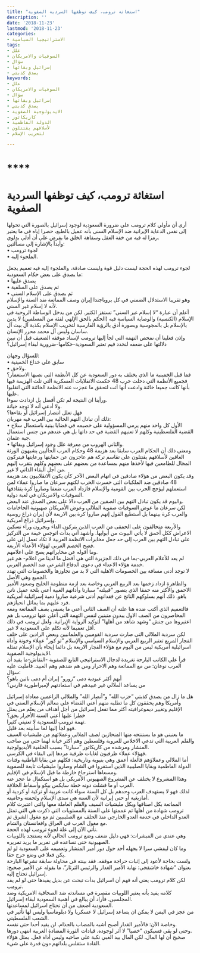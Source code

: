 ```yaml
---
title: "استغاثة ترومب، كيف توظفها السردية الصفوية"
description: ''
date: '2018-11-23'
lastmod: '2018-11-23'
categories:
- الاستراتيجيا السياسية
tags:
- علل
- السوفيات والامريكان
- سؤال
- إسرائيل وبقائها
- يصدق كذبتي
keywords:
- علل
- السوفيات والامريكان
- سؤال
- إسرائيل وبقائها
- يصدق كذبتي
- الايديولوجية الصفوية
- كاريكاتور
- الدولة الفاطمية
- لأسلافهم يقتتلون
- لتخريب الإسلام

---
```

# ****

# **استغاثة ترومب، كيف توظفها السردية الصفوية**

أرى أن مأولي كلام ترومب على ضرورة السعودية لوجود إسرائيل بالصورة التي تحولها إلى نفس الدعاية الإيرانية ضد الإسلام السني بأنه عميل بالطبع، حصرا إياه في ما يعتبر رمزا له فيه من خفة العقل وسفاهة الخلق ما يفرض علي أن أدلي بدلوي.   
وأبدأ بالإشارة إلى مسألتين:   
• لجوء ترومب   
• الملجوء إليه.

لجوء ترومب لهذه الحجة ليست دليل قوة وليست صادقة، والملجوء إليه فيه تعميم يجعل ما يصدق على بعض حكام السعودية:   
• يصدق عليها   
• ثم يصدق على السلفية   
• ثم يصدق على الإسلام السني   
وهو تقريبا الاستدلال الضمني في كل بروباجندا إيران وصف المماتعة ضد السنة والإسلام لأنه لا إسلام غير السني.  
أعلم أن عبارة “لا إسلام غير السني” تستفز الكثير. لكن من يدخل الوساطة الروحية في الإسلام (الكنسية) والوصاية السياسة فيه (الحكم بالحق الإلهي لفئة من المسلمين) لا يدين بالإسلام بل بالمجوسية وبصورة أدق بالرؤية الفارسية لتخريب الإسلام بكذبة آل بيت آل ساسان وليس آل محمد محرر الإنسان.  
وإذن فعلينا أن نمحص التهمة التي لجأ إليها ترومب لإسناد موقفه الضعيف قبل أن نبين دلالتها على ضعفه لنحدد فيم تعتبر السعودية-حكامها-ضرورية لبقاء إسرائيل؟

للسؤال وجهان:  
• سابق على خداع الخمينية   
• ولاحق.   
فما قبل الخمينية ما الذي يختلف به دور السعودية عن كل الأنظمة التي نصبها الاستعمار؟  
فجميع الأنظمة التي دخلت حرب 48 حكمت الانقلابات العسكرية التي تلت الهزيمة فيها بأنها كانت جميعا خائنة وادعت أنها أتت لتحقق ما عجزت عنه الانظمة الخائنة التي انقلبوا عليها.   
ورأينا ان النتيجة لم تكن أفضل بل ازدادت سوءا.   
ولا أدعي أنه لا توجد خيانة.   
فهل تعلل انتصار إسرائيل أو بقاءها؟  
ذلك أن تبادل التهم الحالية بين العرب فيه مهربان:   
• الأول كل واحد منهم يرمي المسؤولية على خصيمه في قضايا بينية باستعمال سلاح القضية الفلسطينية وكلهم لا تعنيهم القضية في حد ذاتها بل هي عندهم من جنس استعمال جبة عثمان.   
• والثاني الهروب من معرفة علل وجود إسرائيل وبقائها.  
ومعنى ذلك أن الحكام العرب سابقا بعد هزيمة 48 وحكام العرب الحاليين يشبهون الورثة العاقين لأسلافهم يقتتلون على تقاسم تركة هم عاجزون عن حمايتها ورعايتها فيتركون المجال للطامعين فيها لأخذها منهم بمساعدة من بعضهم على بعضهم وكلهم يتقرب إليهم من أجل البقاء الذاتي لا غير.  
وقد يكون البعض من هؤلاء صادقين في اتهام البعض الآخر كأن يكون الانقلابيون بعد هزيمة 48 صادقين ضد الملكيات التي خسرت الحرب لكنهم سرعان ما صاروا عملاء لمن استعملهم ليؤجج الحرب بين القومية والإسلام فازداد العرب ضعفا وصاروا كرة يتقاذفها السوفيات والامريكان في لعبة دولية.  
واليوم قد يكون تبادل التهم بين الصفين من العرب دالا على بعض الصدق عند البعض.   
لكن سرعان ما عوض السوفيات صفوية الملالي وعوض الأمريكان صهيونية الحاخامات والعرب كرة بينهما بل أستطيع القول إنهم صاروا كرة بين الاربعة لأن إيران ذراع روسية وإسرائيل ذراع أمريكية.  
والأربعة متحالفون على الحمقى من العرب الذين يتركون الداء ويجرون وراء تسكين الاعراض ككل أحمق لا يأتي البيوت من أبوابها. وأشهد أني بدأت اتوجس خيفة من التركيز على تبادل التهم بين العرب إلى حد جعل مخابرات الانظمة العربية لا تكاد تعمل إلى على فضح الخصم العربي لهؤلاء الأعداء الأربعة.  
وما أقوله عن مخابراتهم يصح على اعلامهم.   
لم يعد للأعلام العربي-بما في ذلك الجزيرة التي هي أفضل ما لدينا من اعلام- هم غير خدمة هؤلاء الاعداء في دعوى الدفاع الشرعي ضد الخصم العربي.   
لا توجد أدنى مسافة بين الخصومات الاهلية التي لا بد من تجاوزها والخصومات التي تهدد الجميع وهي الأصل.  
والظاهرة ازداد زخمها بعد الربيع العربي وخاصة بعد ازمة منظومة الخليج وصعود الأمير الاحمق والأكثر منه حمقا الذي يتصور “قبيلته” سبارتا وأداتهم الغبية أعني بلحة عميل ناتن ياهو. ذلك أنهم بسلوكهم الناتج عن فقدانهم أدنى شرعية صاروا دمية إسرائيلية أمريكية فرد عليهم بما يماثل انحيازهم.  
فالتعميم الذي أكتب ضده هنا علته أن الصف الثاني أعني ما يسمى بصف المماتعة ومعه المحاصرون من الصف الاول يبدون متبنين لنفس التهمة التي أعلن عنها ترومب بل هم اعتبروها من جنش “وشهد شاهد من أهلها” لتوكيد الرواية الإيرانية. ولعل ترومب في ذلك أقل تعميما لأنه تكلم على السعودية لا غير.  
لكن سردية الملالي التي صارت سردية القوميين والعلمانيين وبعض الرادين على حلف الفجار المربع تعتبر الربيع العربي والإسلام السياسي والإسلام “تو كور” عملاء وخونة وأداة اسرائيلية أمريكية ليس من اليوم مع هؤلاء الفجار الاربعة بل دائما إيحاء بأن الإسلام تمثله الايديولوجية الصفوية.  
قرأ علي الكاتب البارحة تغريدة لدجال الاستراتيجي التابع للصفوية -النقاش-ما يفيد أن العرب نوعان: من مع المماتعة وهم الاحرار ومن هم ضدهم وهم العبيد. فأمليت عليه سؤال:   
أيهم أكثر عبودية دمى “زورو” إيران أم دمى ناتين ياهو؟  
من يساعد الملالي غير عبيدهم في استعادتهم لإمبراطورية فارس؟

هل ما زال من يصدق كذبتي “حزب الله” و”أنصار الله” والملالي الزاعمين معاداة إسرائيل وأمريكا وهم يحققون كل ما تطلبه منهم أعني القضاء على معالم الإسلام السني في الإقليم وتغيير ديموغرافيته أكثر مما تفعل إسرائيل من أجل أهداف من يعلم من يمثل خطرا عليها أعني السنة الأحرار بحق؟  
تهمة ترومب للسعودية لا تعنيني كثيرا.   
فهو لجأ إليها لما سأبينه بعد قليل.  
ما يعنيني هو ما يستنتجه منها المنحازين لصف الملالي وعملائهم من مليشيات السيف والقلم العربية التي تدعي الاخلاص للعروبة وفلسطين وهم أكثر خيانة لهما حتى من صاحب المنشار ومرشده من كاريكاتور “سبارتا” بسبب الخلفية الأيديولوجية.  
فهؤلاء عملاء ظرفيون لغايات ظرفية مردها إلى البقاء في الكرسي.   
أما الملالي وعملاؤهم فالعلة أعمق وهي بنيوية وتاريخية: فكلهم من بقايا الباطنية وفتات الدولة الفاطمية وبقايا الصليبية الذين استقروا في الشام وصاروا مليشيات تابعة للصفوية ومسعاها استرجاع خارطة ما قبل الإسلام في الإقليم.  
وهذا المشروع لا يختلف عن المشروع الصهيوني الأمريكي بل هو استكمال ما عجز عنه الغرب أو ما فشلت دونه خطة سايكس بيكو وأسقاط الخلافة.   
لذلك فهو لا يستهدف العرب وحدهم بل كل السنة سواء كانت عربية أو تركية أو كردية أو أمازيغية أو حتى إيرانية لأن السنة هي سدى الإسلام ولحمته وحاميته.  
المماتعة بكل اصنافها وبكل مليشيات السيف والقلم العاملة معها والتي اعتبرت كلام ترومب شهادة من أهلها ثم عممتها على السنة بالمستويات التي ذكرت هي التي تمثل العدو الداخلي في خدمة العدو الخارجي منذ الحلف مع الصليبيين ثم مع مغول الشرق ثم مع مغول الغرب في العراق وافغانستان والشام.  
نأتي الآن إلى علة لجوء ترومب لهذه الحجة.   
وهي عندي من المبشرات: فهي دليل ضعف وضع ترومب الحالي لأنه يستنجد باللوبيات الصهيونية حتى تساعده في تمرير ما يريد تمريره.   
وما كان ليفشي سرا لا يجهله أحد حول دور أمير المنشار وتعميمه على السعودية لو لم يكن فعلا في وضع حرج حقا.  
ولست بحاجة لأعود إلى إثبات حراجة موقفه. فقد بينته في محاولة سابقة نشرتها البارحة بعنوان “شهادة خاشقجي: نهاية الأمير الغدار والرئيس الثرثار”. ما يقوله عن الأمير صحيح: إسرائيل تحتاج إليه.   
لكن كلام ترومب يعني أنه فهم أن اسرائيل بدأت تبحث عن بديل يفيدها حتى لو لم يفد ترومب.  
كلامه يفيد بأنه يعتبر اللوبيات مقصرة في مساندته ضد الصحافية الامريكية وضد المجلسين. فأراد أن يبالغ في أهمية السعودية لبقاء إسرائيل.   
السعودية أضعف من أن تحتاج اسرائيل لمساعدتها.   
من عجز في اليمن لا يمكن ان يساعد إسرائيل لا عسكريا ولا دبلوماسيا وليس لها تأثير في الشعب الفلسطيني.  
وخاصة الآن: فالأمير الغدار أصبح أشبه بالمصاب بالجذام. لن يفيد أحدا حتى نفسه.   
وحتى لو بقي فسيكون “خصيا” لا أثر لوجوده. قيادات الثورة المضادة العربية انتهى دورها.  
صحيح أن لها المال. لكن المال بيد الغبي نكبة على صاحبه وليس أداة فعل. بمثل هؤلاء القادة ستفلس بلدانهم دون قدرة على شيء.

###